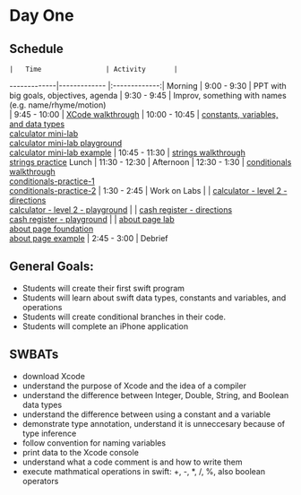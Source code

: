 # Day One

## Schedule
 	|	Time        		| Activity       |
   -------------|-------------       |:-------------:|
    Morning	    |   9:00 - 9:30      | PPT with big goals, objectives, agenda
		            |   9:30 - 9:45    	   | Improv, something with names (e.g. name/rhyme/motion)	     
 		            |   9:45 - 10:00  	   | [XCode walkthrough](https://github.com/upperlinecode/intro-to-swift/blob/master/day-1/xcode-setup.md)
 		            |   10:00 - 10:45	   | [constants, variables, and data types](https://github.com/upperlinecode/intro-to-swift/blob/master/day-1/intro-constants-variables.md)<br>[calculator mini-lab](https://github.com/upperlinecode/intro-to-swift/blob/master/day-1/lab-calculator.md)<br>[calculator mini-lab playground](https://github.com/upperlinecode/intro-to-swift/tree/master/day-1/CalculatorLab.playground)<br>[calculator mini-lab example](https://github.com/upperlinecode/intro-to-swift/tree/master/day-1/CalculatorLabExample.playground)
	                    |  	10:45 - 11:30	   | [strings walkthrough](https://github.com/upperlinecode/intro-to-swift/blob/master/day-1/intro-string-methods.md)<br>[strings practice](https://github.com/upperlinecode/intro-to-swift/blob/master/day-1/strings-practice.md)
Lunch 		            |   11:30 - 12:30      |
Afternoon                   |   12:30 - 1:30       | [conditionals walkthrough](https://github.com/upperlinecode/intro-to-swift/blob/master/day-1/conditionals-intro.md)<br>[conditionals-practice-1](https://github.com/upperlinecode/intro-to-swift/tree/master/day-1/ConditionalsPractice1.playground)<br>[conditionals-practice-2](https://github.com/upperlinecode/intro-to-swift/tree/master/day-1/ConditionalsPractice2.playground)
		            |   1:30 - 2:45        | Work on Labs
		            |                      | [calculator - level 2 - directions](https://github.com/upperlinecode/intro-to-swift/blob/master/day-1/calculator-level-2.md)<br>[calculator - level 2 - playground](https://github.com/upperlinecode/intro-to-swift/tree/master/day-1/CalculatorLevelTwo.playground)
		            |                      | [cash register - directions]()<br>[cash register - playground](https://github.com/upperlinecode/intro-to-swift/tree/master/day-1/CashRegister.playground)
		            |                      | [about page lab](https://github.com/upperlinecode/intro-to-swift/blob/master/day-1/about-page-lab.md)<br>[about page foundation](https://github.com/upperlinecode/intro-to-swift/tree/master/day-1/AboutPage)<br>[about page example](https://github.com/upperlinecode/intro-to-swift/tree/master/day-1/AboutPageExample)
		            |   2:45 - 3:00        | Debrief





## General Goals: 
- Students will create their first swift program
- Students will learn about swift data types, constants and variables, and operations
- Students will create conditional branches in their code.
- Students will complete an iPhone application


## SWBATs
- download Xcode
- understand the purpose of Xcode and the idea of a compiler
- understand the difference between Integer, Double, String, and Boolean data types 
- understand the difference between using a constant and a variable
- demonstrate type annotation, understand it is unneccesary because of type inference
- follow convention for naming variables
- print data to the Xcode console
- understand what a code comment is and how to write them
- execute mathmatical operations in swift: +, -, *, /, %, also boolean operators

